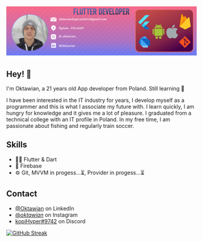 <h1 align="center">
  <img src="BanerK.png" alt="Marton Lederer" />
</h1>

## Hey! 👋

I'm Oktawian, a 21 years old App developer from Poland. Still learning 🧠

I have been interested in the IT industry for years, I develop myself as a programmer and this is what I associate my future with. I learn quickly, I am hungry for knowledge and it gives me a lot of pleasure. I graduated from a technical college with an IT profile in Poland. In my free time, I am passionate about fishing and regularly train soccer.

## Skills

- 👨‍💻 Flutter & Dart
- 💽 Firebase
- ⚙️ Git, MVVM in progess...⏳, Provider in progess...⏳


## Contact

- [@Oktawian](https://www.linkedin.com/in/oktawian-kopica-403282259) on LinkedIn
- [@_oktawian_](https://www.instagram.com/_oktawian_/) on Instagram
- [kopiHyper#9742](./) on Discord

[![GitHub Streak](http://github-readme-streak-stats.herokuapp.com?user=kopiHyper&theme=dark)](https://git.io/streak-stats)
